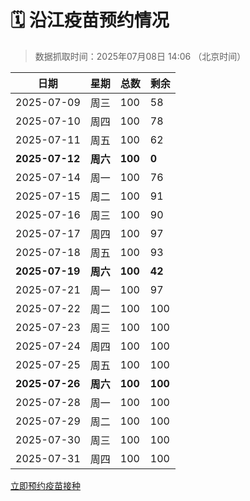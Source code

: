 # 🗓️ 沿江疫苗预约情况

> 数据抓取时间：2025年07月08日 14:06 （北京时间）

| 日期 | 星期 | 总数 | 剩余 |
|------|------|------|------|
| 2025-07-09 | 周三 | 100 | 58 |
| 2025-07-10 | 周四 | 100 | 78 |
| 2025-07-11 | 周五 | 100 | 62 |
| **2025-07-12** | **周六** | **100** | **0** |
| 2025-07-14 | 周一 | 100 | 76 |
| 2025-07-15 | 周二 | 100 | 91 |
| 2025-07-16 | 周三 | 100 | 90 |
| 2025-07-17 | 周四 | 100 | 97 |
| 2025-07-18 | 周五 | 100 | 93 |
| **2025-07-19** | **周六** | **100** | **42** |
| 2025-07-21 | 周一 | 100 | 97 |
| 2025-07-22 | 周二 | 100 | 100 |
| 2025-07-23 | 周三 | 100 | 100 |
| 2025-07-24 | 周四 | 100 | 100 |
| 2025-07-25 | 周五 | 100 | 100 |
| **2025-07-26** | **周六** | **100** | **100** |
| 2025-07-28 | 周一 | 100 | 100 |
| 2025-07-29 | 周二 | 100 | 100 |
| 2025-07-30 | 周三 | 100 | 100 |
| 2025-07-31 | 周四 | 100 | 100 |


<div class="button-container">
<a class="btn" href="http://yfzweb.ishequ.net/#/login" target="_blank">立即预约疫苗接种</a>
</div>
